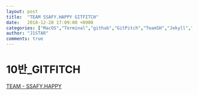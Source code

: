 ```yaml
---
layout: post
title:  "TEAM SSAFY.HAPPY GITFITCH"
date:   2018-12-28 17:09:00 +0900
categories: ["MacOS","Terminal","github","GitPitch","TeamSH","Jekyll","Markdown"]
author: "J1STAR"
comments: true
---
```


# **10반\_GITFITCH**
[TEAM - SSAFY.HAPPY](https://gitpitch.com/J1STAR/ssafyHappy)

